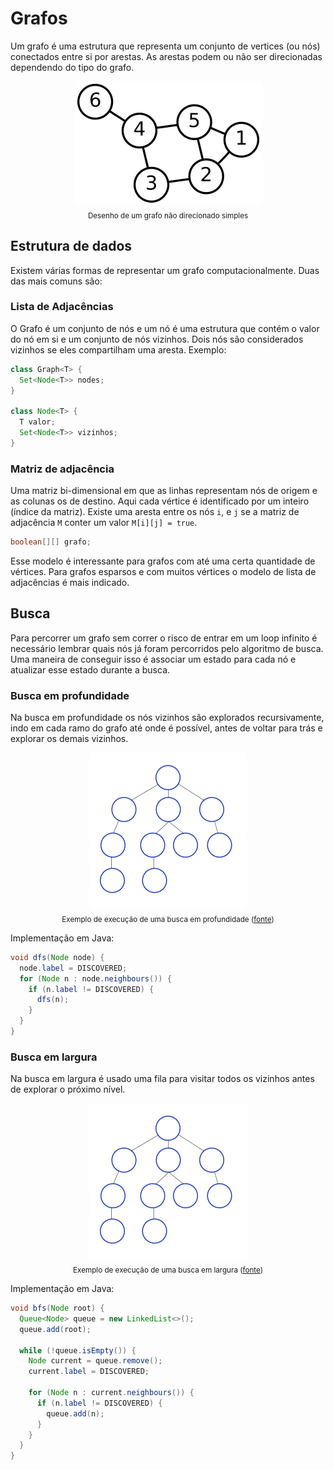 # Grafos

Um grafo é uma estrutura que representa um conjunto de vertices (ou nós) conectados entre si por arestas. As arestas podem ou não ser direcionadas dependendo do tipo do grafo.

<p align="center"><img src="imgs/6n-graf.png?raw=true" alt="Simple Graph" title="Simple Graph"><br><sub>Desenho de um grafo não direcionado simples</sub></p>

## Estrutura de dados

Existem várias formas de representar um grafo computacionalmente. Duas das mais comuns são:

### Lista de Adjacências
O Grafo é um conjunto de nós e um nó é uma estrutura que contém o valor do nó em si e um conjunto de nós vizinhos. Dois nós são considerados vizinhos se eles compartilham uma aresta. Exemplo:

```Java
class Graph<T> {
  Set<Node<T>> nodes;
}

class Node<T> {
  T valor;
  Set<Node<T>> vizinhos;
}
```
### Matriz de adjacência
Uma matriz bi-dimensional em que as linhas representam nós de origem e as colunas os de destino. Aqui cada vértice é identificado por um inteiro (índice da matriz). Existe uma aresta entre os nós `i`, e `j` se a matriz de adjacência `M` conter um valor `M[i][j] = true`.

```Java
boolean[][] grafo;
```

Esse modelo é interessante para grafos com até uma certa quantidade de vértices. Para grafos esparsos e com muitos vértices o modelo de lista de adjacências é mais indicado.

## Busca

Para percorrer um grafo sem correr o risco de entrar em um loop infinito é necessário lembrar quais nós já foram percorridos pelo algoritmo de busca. Uma maneira de conseguir isso é associar um estado para cada nó e atualizar esse estado durante a busca.

### Busca em profundidade

Na busca em profundidade os nós vizinhos são explorados recursivamente, indo em cada ramo do grafo até onde é possível, antes de voltar para trás e explorar os demais vizinhos.

<p align="center"><img src="imgs/depth-first-search.gif?raw=true" alt="Depth first search example" title="Depth first search example" width="250px" height="250px"><br><sub>Exemplo de execução de uma busca em profundidade (<a href="https://commons.wikimedia.org/wiki/File:Depth-First-Search.gif">fonte</a>)</sub></p>

Implementação em Java:

```Java
void dfs(Node node) {
  node.label = DISCOVERED;
  for (Node n : node.neighbours()) {
    if (n.label != DISCOVERED) {
      dfs(n);
    }
  }
}
```

### Busca em largura

Na busca em largura é usado uma fila para visitar todos os vizinhos antes de explorar o próximo nível.

<p align="center"><img src="imgs/breadth-first-search.gif?raw=true" alt="Breadth first search example" title="Breadth first search example" width="250px" height="250px"><br><sub>Exemplo de execução de uma busca em largura (<a href="https://commons.wikimedia.org/wiki/File:Breadth-First-Search-Algorithm.gif">fonte</a>)</sub></p>

Implementação em Java:

```Java
void bfs(Node root) {
  Queue<Node> queue = new LinkedList<>();
  queue.add(root);

  while (!queue.isEmpty()) {
    Node current = queue.remove();
    current.label = DISCOVERED;

    for (Node n : current.neighbours()) {
      if (n.label != DISCOVERED) {
        queue.add(n);
      }
    }
  }
}
```

